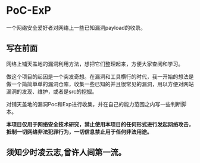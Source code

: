 # PoC-ExP
一个网络安全爱好者对网络上一些已知漏洞payload的收录。

## 写在前面

网络上铺天盖地的漏洞利用方法，想把它们整理起来，方便大家查阅和学习。

做这个项目的起因是一个突发奇想。在漏洞和工具横行的时代，我一开始的想法是做一个简简单单的漏洞仓库，收集一些已知的并且很常见的漏洞，用以方便对网站漏洞的发现、维护，或者是src的挖掘。

对铺天盖地的漏洞Poc和Exp进行收集，并在自己的能力范围之内写一些判断脚本。

**本项目仅用于网络安全技术研究，禁止使用本项目的任何形式进行发起网络攻击，抵制一切网络非法犯罪行为，一切信息禁止用于任何非法用途。**

## 须知少时凌云志,曾许人间第一流。
